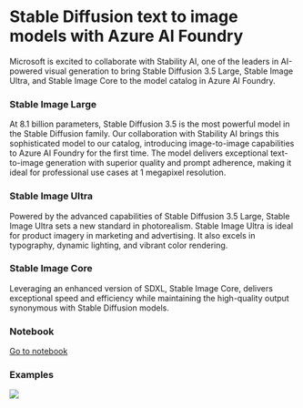 # Stable Diffusion text to image models with Azure AI Foundry
Microsoft is excited to collaborate with Stability AI, one of the leaders in AI-powered visual generation to bring Stable Diffusion 3.5 Large, Stable Image Ultra, and Stable Image Core to the model catalog in Azure AI Foundry.

### Stable Image Large
At 8.1 billion parameters, Stable Diffusion 3.5 is the most powerful model in the Stable Diffusion family. Our collaboration with Stability AI brings this sophisticated model to our catalog, introducing image-to-image capabilities to Azure AI Foundry for the first time. The model delivers exceptional text-to-image generation with superior quality and prompt adherence, making it ideal for professional use cases at 1 megapixel resolution. 

### Stable Image Ultra
Powered by the advanced capabilities of Stable Diffusion 3.5 Large, Stable Image Ultra sets a new standard in photorealism. Stable Image Ultra is ideal for product imagery in marketing and advertising. It also excels in typography, dynamic lighting, and vibrant color rendering.

### Stable Image Core
Leveraging an enhanced version of SDXL, Stable Image Core, delivers exceptional speed and efficiency while maintaining the high-quality output synonymous with Stable Diffusion models.

### Notebook
<a href="https://github.com/retkowsky/stablediffusion/blob/main/Stable%20Diffusion%20text%20to%20image%20models%20with%20Azure%20AI%20Foundry.ipynb">Go to notebook</a>
<br>

### Examples
<img src="animated.gif">

